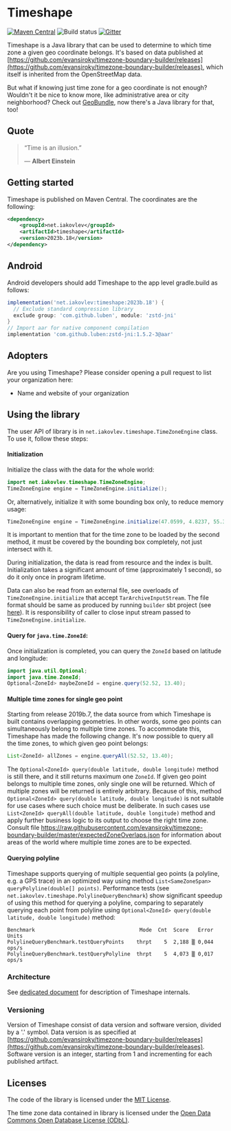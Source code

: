 # Timeshape

[![Maven Central](https://maven-badges.herokuapp.com/maven-central/net.iakovlev/timeshape/badge.svg)](https://maven-badges.herokuapp.com/maven-central/net.iakovlev/timeshape/)
![Build status](https://github.com/RomanIakovlev/timeshape/actions/workflows/release.yml/badge.svg)
[![Gitter](https://badges.gitter.im/timeshape/community.svg)](https://gitter.im/timeshape/community)

Timeshape is a Java library that can be used to determine to which time zone a given geo coordinate belongs.
It's based on data published at
[https://github.com/evansiroky/timezone-boundary-builder/releases](https://github.com/evansiroky/timezone-boundary-builder/releases),
which itself is inherited from the OpenStreetMap data.

But what if knowing just time zone for a geo coordinate is not enough? Wouldn't it be nice to know more, like
administrative area or city neighborhood? Check out [GeoBundle](https://geobundle.com), now there's a Java library for that, too!

## Quote

> “Time is an illusion.”
>
> ― **Albert Einstein**

## Getting started

Timeshape is published on Maven Central. The coordinates are the following:

```xml
<dependency>
    <groupId>net.iakovlev</groupId>
    <artifactId>timeshape</artifactId>
    <version>2023b.18</version>
</dependency>
```

## Android

Android developers should add Timeshape to the app level gradle.build as follows:

```gradle
implementation('net.iakovlev:timeshape:2023b.18') {
  // Exclude standard compression library
  exclude group: 'com.github.luben', module: 'zstd-jni'
}
// Import aar for native component compilation
implementation 'com.github.luben:zstd-jni:1.5.2-3@aar'
```

## Adopters

Are you using Timeshape? Please consider opening a pull request to list your organization here:

 * Name and website of your organization

## Using the library

The user API of library is in `net.iakovlev.timeshape.TimeZoneEngine` class. To use it, follow these steps:

#### Initialization

Initialize the class with the data for the whole world:

```java
import net.iakovlev.timeshape.TimeZoneEngine;
TimeZoneEngine engine = TimeZoneEngine.initialize();
```

Or, alternatively, initialize it with some bounding box only, to reduce memory usage:

```java
TimeZoneEngine engine = TimeZoneEngine.initialize(47.0599, 4.8237, 55.3300, 15.2486);
```

It is important to mention that for the time zone to be loaded by the second method,
it must be covered by the bounding box completely, not just intersect with it.

During initialization, the data is read from resource and the index is built.
Initialization takes a significant amount of time (approximately 1 second), so do it only once in program lifetime.

Data can also be read from an external file, see overloads of `TimeZoneEngine.initialize` that accept
`TarArchiveInputStream`. The file format should be same as produced by running `builder` sbt project
(see [here](doc/Architecture.md#builder)).
It is responsibility of caller to close input stream passed to `TimeZoneEngine.initialize`.

#### Query for `java.time.ZoneId`:

Once initialization is completed, you can query the `ZoneId` based on latitude and longitude:

```java
import java.util.Optional;
import java.time.ZoneId;
Optional<ZoneId> maybeZoneId = engine.query(52.52, 13.40);
```

#### Multiple time zones for single geo point

Starting from release 2019b.7, the data source from which Timeshape is built contains overlapping geometries.
In other words, some geo points can simultaneously belong to multiple time zones. To accommodate this,
Timeshape has made the following change. It's now possible to query all the time zones, to which given
geo point belongs:

```java
List<ZoneId> allZones = engine.queryAll(52.52, 13.40);
```

The `Optional<ZoneId> query(double latitude, double longitude)` method is still there, and it still returns
maximum one `ZoneId`. If given geo point belongs to multiple time zones, only single one will be returned.
Which of multiple zones will be returned is entirely arbitrary. Because of this, method
`Optional<ZoneId> query(double latitude, double longitude)` is not suitable for use cases where such choice must
be deliberate. In such cases use `List<ZoneId> queryAll(double latitude, double longitude)` method and apply further
business logic to its output to choose the right time zone. Consult file
https://raw.githubusercontent.com/evansiroky/timezone-boundary-builder/master/expectedZoneOverlaps.json
for information about areas of the world where multiple time zones are to be expected.

#### Querying polyline

Timeshape supports querying of multiple sequential geo points (a polyline, e.g. a GPS trace) in an optimized way using method
`List<SameZoneSpan> queryPolyline(double[] points)`. Performance tests (see `net.iakovlev.timeshape.PolylineQueryBenchmark`)
show significant speedup of using this method for querying a polyline, comparing to separately querying each point from polyline 
using `Optional<ZoneId> query(double latitude, double longitude)` method:

```
Benchmark                                  Mode  Cnt  Score   Error  Units
PolylineQueryBenchmark.testQueryPoints    thrpt    5  2,188 ▒ 0,044  ops/s
PolylineQueryBenchmark.testQueryPolyline  thrpt    5  4,073 ▒ 0,017  ops/s
```

### Architecture

See [dedicated document](doc/Architecture.md) for description of Timeshape internals.

### Versioning

Version of Timeshape consist of data version and software version, divided by a '.' symbol.
Data version is as specified at [https://github.com/evansiroky/timezone-boundary-builder/releases](https://github.com/evansiroky/timezone-boundary-builder/releases).
Software version is an integer, starting from 1 and incrementing for each published artifact.

## Licenses

The code of the library is licensed under the [MIT License](https://opensource.org/licenses/MIT).

The time zone data contained in library is licensed under the [Open Data Commons Open Database License (ODbL)](http://opendatacommons.org/licenses/odbl/).
